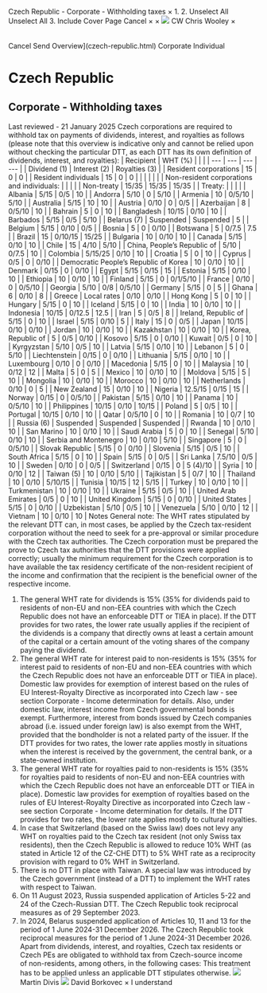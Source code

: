 Czech Republic - Corporate - Withholding taxes
×
1.
2.
Unselect All
Unselect All
3.
Include Cover Page
Cancel
×
×
![](-/media/world-wide-tax-summaries/attachments/global---chris-wooley.ashx%3Frev=ac5e5f3223b34096b1afc2a6009c7320&revision=ac5e5f32-23b3-4096-b1af-c2a6009c7320&hash=859B7ADC84DC2CBEC9760E9E6EE7DE6D0A8BFCDF)
CW
Chris Wooley
×
######
Cancel
Send
Overview](czech-republic.html)
Corporate
Individual
# Czech Republic
## Corporate - Withholding taxes
Last reviewed - 21 January 2025
Czech corporations are required to withhold tax on payments of dividends, interest, and royalties as follows (please note that this overview is indicative only and cannot be relied upon without checking the particular DTT, as each DTT has its own definition of dividends, interest, and royalties):
| Recipient | WHT (%) | | |
| --- | --- | --- | --- |
| Dividend (1) | Interest (2) | Royalties (3) |
| Resident corporations | 15 | 0 | 0 |
| Resident individuals | 15 | 0 | 0 |
|  |  |  |  |
| Non-resident corporations and individuals: |  |  |  |
| Non-treaty | 15/35 | 15/35 | 15/35 |
| Treaty: |  |  |  |
| Albania | 5/15 | 0/5 | 10 |
| Andorra | 5/10 | 0 | 5/10 |
| Armenia | 10 | 0/5/10 | 5/10 |
| Australia | 5/15 | 10 | 10 |
| Austria | 0/10 | 0 | 0/5 |
| Azerbaijan | 8 | 0/5/10 | 10 |
| Bahrain | 5 | 0 | 10 |
| Bangladesh | 10/15 | 0/10 | 10 |
| Barbados | 5/15 | 0/5 | 5/10 |
| Belarus (7) | Suspended | Suspended | 5 |
| Belgium | 5/15 | 0/10 | 0/5 |
| Bosnia | 5 | 0 | 0/10 |
| Botswana | 5 | 0/7.5 | 7.5 |
| Brazil | 15 | 0/10/15 | 15/25 |
| Bulgaria | 10 | 0/10 | 10 |
| Canada | 5/15 | 0/10 | 10 |
| Chile | 15 | 4/10 | 5/10 |
| China, People’s Republic of | 5/10 | 0/7.5 | 10 |
| Colombia | 5/15/25 | 0/10 | 10 |
| Croatia | 5 | 0 | 10 |
| Cyprus | 0/5 | 0 | 0/10 |
| Democratic People’s Republic of Korea | 10 | 0/10 | 10 |
| Denmark | 0/15 | 0 | 0/10 |
| Egypt | 5/15 | 0/15 | 15 |
| Estonia | 5/15 | 0/10 | 10 |
| Ethiopia | 10 | 0/10 | 10 |
| Finland | 5/15 | 0 | 0/1/5/10 |
| France | 0/10 | 0 | 0/5/10 |
| Georgia | 5/10 | 0/8 | 0/5/10 |
| Germany | 5/15 | 0 | 5 |
| Ghana | 6 | 0/10 | 8 |
| Greece | Local rates | 0/10 | 0/10 |
| Hong Kong | 5 | 0 | 10 |
| Hungary | 5/15 | 0 | 10 |
| Iceland | 5/15 | 0 | 10 |
| India | 10 | 0/10 | 10 |
| Indonesia | 10/15 | 0/12.5 | 12.5 |
| Iran | 5 | 0/5 | 8 |
| Ireland, Republic of | 5/15 | 0 | 10 |
| Israel | 5/15 | 0/10 | 5 |
| Italy | 15 | 0 | 0/5 |
| Japan | 10/15 | 0/10 | 0/10 |
| Jordan | 10 | 0/10 | 10 |
| Kazakhstan | 10 | 0/10 | 10 |
| Korea, Republic of | 5 | 0/5 | 0/10 |
| Kosovo | 5/15 | 0 | 0/10 |
| Kuwait | 0/5 | 0 | 10 |
| Kyrgyzstan | 5/10 | 0/5 | 10 |
| Latvia | 5/15 | 0/10 | 10 |
| Lebanon | 5 | 0 | 5/10 |
| Liechtenstein | 0/15 | 0 | 0/10 |
| Lithuania | 5/15 | 0/10 | 10 |
| Luxembourg | 0/10 | 0 | 0/10 |
| Macedonia | 5/15 | 0 | 10 |
| Malaysia | 10 | 0/12 | 12 |
| Malta | 5 | 0 | 5 |
| Mexico | 10 | 0/10 | 10 |
| Moldova | 5/15 | 5 | 10 |
| Mongolia | 10 | 0/10 | 10 |
| Morocco | 10 | 0/10 | 10 |
| Netherlands | 0/10 | 0 | 5 |
| New Zealand | 15 | 0/10 | 10 |
| Nigeria | 12.5/15 | 0/15 | 15 |
| Norway | 0/15 | 0 | 0/5/10 |
| Pakistan | 5/15 | 0/10 | 10 |
| Panama | 10 | 0/5/10 | 10 |
| Philippines | 10/15 | 0/10 | 10/15 |
| Poland | 5 | 0/5 | 10 |
| Portugal | 10/15 | 0/10 | 10 |
| Qatar | 0/5/10 | 0 | 10 |
| Romania | 10 | 0/7 | 10 |
| Russia (6) | Suspended | Suspended | Suspended |
| Rwanda | 10 | 0/10 | 10 |
| San Marino | 10 | 0/10 | 10 |
| Saudi Arabia | 5 | 0 | 10 |
| Senegal | 5/10 | 0/10 | 10 |
| Serbia and Montenegro | 10 | 0/10 | 5/10 |
| Singapore | 5 | 0 | 0/5/10 |
| Slovak Republic | 5/15 | 0 | 0/10 |
| Slovenia | 5/15 | 0/5 | 10 |
| South Africa | 5/15 | 0 | 10 |
| Spain | 5/15 | 0 | 0/5 |
| Sri Lanka | 7.5/10 | 0/5 | 10 |
| Sweden | 0/10 | 0 | 0/5 |
| Switzerland | 0/15 | 0 | 5 (4)/10 |
| Syria | 10 | 0/10 | 12 |
| Taiwan (5) | 10 | 0/10 | 5/10 |
| Tajikistan | 5 | 0/7 | 10 |
| Thailand | 10 | 0/10 | 5/10/15 |
| Tunisia | 10/15 | 12 | 5/15 |
| Turkey | 10 | 0/10 | 10 |
| Turkmenistan | 10 | 0/10 | 10 |
| Ukraine | 5/15 | 0/5 | 10 |
| United Arab Emirates | 0/5 | 0 | 10 |
| United Kingdom | 5/15 | 0 | 0/10 |
| United States | 5/15 | 0 | 0/10 |
| Uzbekistan | 5/10 | 0/5 | 10 |
| Venezuela | 5/10 | 0/10 | 12 |
| Vietnam | 10 | 0/10 | 10 |
Notes
General note: The WHT rates stipulated by the relevant DTT can, in most cases, be applied by the Czech tax-resident corporation without the need to seek for a pre-approval or similar procedure with the Czech tax authorities. The Czech corporation must be prepared the prove to Czech tax authorities that the DTT provisions were applied correctly; usually the minimum requirement for the Czech corporation is to have available the tax residency certificate of the non-resident recipient of the income and confirmation that the recipient is the beneficial owner of the respective income.
1. The general WHT rate for dividends is 15% (35% for dividends paid to residents of non-EU and non-EEA countries with which the Czech Republic does not have an enforceable DTT or TIEA in place). If the DTT provides for two rates, the lower rate usually applies if the recipient of the dividends is a company that directly owns at least a certain amount of the capital or a certain amount of the voting shares of the company paying the dividend.
2. The general WHT rate for interest paid to non-residents is 15% (35% for interest paid to residents of non-EU and non-EEA countries with which the Czech Republic does not have an enforceable DTT or TIEA in place). Domestic law provides for exemption of interest based on the rules of EU Interest-Royalty Directive as incorporated into Czech law - see section Corporate - Income determination for details. Also, under domestic law, interest income from Czech governmental bonds is exempt. Furthermore, interest from bonds issued by Czech companies abroad (i.e. issued under foreign law) is also exempt from the WHT, provided that the bondholder is not a related party of the issuer. If the DTT provides for two rates, the lower rate applies mostly in situations when the interest is received by the government, the central bank, or a state-owned institution.
3. The general WHT rate for royalties paid to non-residents is 15% (35% for royalties paid to residents of non-EU and non-EEA countries with which the Czech Republic does not have an enforceable DTT or TIEA in place). Domestic law provides for exemption of royalties based on the rules of EU Interest-Royalty Directive as incorporated into Czech law - see section Corporate - Income determination for details. If the DTT provides for two rates, the lower rate applies mostly to cultural royalties.
4. In case that Switzerland (based on the Swiss law) does not levy any WHT on royalties paid to the Czech tax resident (not only Swiss tax residents), then the Czech Republic is allowed to reduce 10% WHT (as stated in Article 12 of the CZ-CHE DTT) to 5% WHT rate as a reciprocity provision with regard to 0% WHT in Switzerland.
5. There is no DTT in place with Taiwan. A special law was introduced by the Czech government (instead of a DTT) to implement the WHT rates with respect to Taiwan.
6. On 11 August 2023, Russia suspended application of Articles 5-22 and 24 of the Czech-Russian DTT. The Czech Republic took reciprocal measures as of 29 September 2023.
7. In 2024, Belarus suspended application of Articles 10, 11 and 13 for the period of 1 June 2024-31 December 2026. The Czech Republic took reciprocal measures for the period of 1 June 2024-31 December 2026.
Apart from dividends, interest, and royalties, Czech tax residents or Czech PEs are obligated to withhold tax from Czech-source income of non-residents, among others, in the following cases:
This treatment has to be applied unless an applicable DTT stipulates otherwise.
![](-/media/world-wide-tax-summaries/czechrepublicmartin-divisprifilejpg20240628075726355.ashx%3Frev=5e6ee60dfbfa4c12a5c4031ac591ce37&revision=5e6ee60d-fbfa-4c12-a5c4-031ac591ce37&hash=691F1A17F59A7C2B0DBD0DE682CF2B5653C13A72)
Martin Divis
![](-/media/world-wide-tax-summaries/czechrepublicdavid-borkovecdb--photo2closevery-low-resjpg20240105043250648.ashx%3Frev=a61cb23aae254d5fa1d232f64e6da9e0&revision=a61cb23a-ae25-4d5f-a1d2-32f64e6da9e0&hash=17BC1BB5BA0E64E9BFC4D1E0067E593C64832069)
David Borkovec
×
I understand